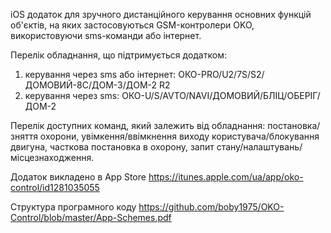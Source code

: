 iOS додаток для зручного дистанційного керування основних функцій об'єктів, на яких застосовуються GSM-контролери OKO, використовуючи sms-команди або інтернет. 

Перелік обладнання, що підтримується додатком:
1) керування через sms або інтернет: ОКО-PRO/U2/7S/S2/ДОМОВИЙ-8C/ДОМ-3/ДОМ-2 R2
2) керування через sms: ОКО-U/S/AVTO/NAVI/ДОМОВИЙ/БЛІЦ/ОБЕРІГ/ДОМ-2

Перелік доступних команд, який залежить від обладнання: постановка/зняття охорони, увімкення/ввімкнення виходу користувача/блокування двигуна, часткова постановка в охорону, запит стану/налаштувань/місцезнаходження.

Додаток викладено в App Store
https://itunes.apple.com/ua/app/oko-control/id1281035055

Структура програмного коду
https://github.com/boby1975/OKO-Control/blob/master/App-Schemes.pdf
